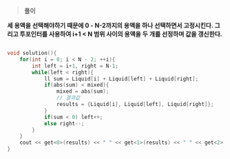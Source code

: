 > **풀이**

**세 용액을 선택해야하기 때문에 0 - N-2까지의 용액을 하나 선택하면서 고정시킨다. 그리고 투포인터를 사용하여 i+1 < N 범위 사이의 용액을 두 개를 선정하며 값을 갱신한다.**

  

```C++

void solution(){
    for(int i = 0; i < N - 2; ++i){
        int left = i+1, right = N-1;
        while(left < right){
            ll sum = Liquid[i] + Liquid[left] + Liquid[right];
            if(abs(sum) < mixed){
                mixed = abs(sum);
                // 결과값
                results = {Liquid[i], Liquid[left], Liquid[right]};
            }
            if(sum < 0) left++;
            else right--;
        }
    }
    cout << get<0>(results) << " " << get<1>(results) << " " << get<2>(results) << "\n";
}
```